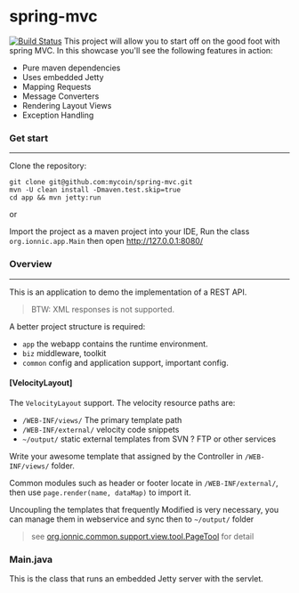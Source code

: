 spring-mvc 
===

[![Build Status](https://travis-ci.org/mycoin/spring-mvc.svg?branch=master)](https://travis-ci.org/mycoin/spring-mvc)
This project will allow you to start off on the good foot with spring MVC. In this showcase you'll see the following features in action:

- Pure maven dependencies
- Uses embedded Jetty
- Mapping Requests
- Message Converters
- Rendering Layout Views
- Exception Handling


### Get start
---
Clone the repository:

```shell
git clone git@github.com:mycoin/spring-mvc.git
mvn -U clean install -Dmaven.test.skip=true
cd app && mvn jetty:run
```

or

Import the project as a maven project into your IDE, Run the class `org.ionnic.app.Main`
then open <http://127.0.0.1:8080/>


### Overview
---
This is an application to demo the implementation of a REST API.
> BTW: XML responses is not supported.

A better project structure is required:

- `app` the webapp contains the runtime environment.
- `biz` middleware, toolkit
- `common` config and application support, important config.

#### [VelocityLayout]

The `VelocityLayout` support. The velocity resource paths are:
- `/WEB-INF/views/` The primary template path
- `/WEB-INF/external/` velocity code snippets
- `~/output/` static external templates from SVN ? FTP or other services

Write your awesome template that assigned by the Controller in `/WEB-INF/views/` folder. 

Common modules such as header or footer locate in `/WEB-INF/external/`, then use `page.render(name, dataMap)` to import it.

Uncoupling the templates that frequently Modified is very necessary, you can manage them in webservice and sync then to `~/output/` folder

> see [org.ionnic.common.support.view.tool.PageTool](https://github.com/mycoin/spring-mvc/blob/master/common/src/main/java/org/ionnic/common/support/view/tool/PageTool.java) for detail

### Main.java

This is the class that runs an embedded Jetty server with the servlet. 